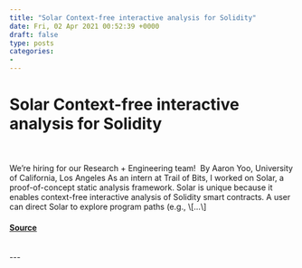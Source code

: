 ```yaml
---
title: "Solar Context-free interactive analysis for Solidity"
date: Fri, 02 Apr 2021 00:52:39 +0000
draft: false
type: posts
categories: 
- 
---
```

# Solar Context-free interactive analysis for Solidity

<br/>

<br/>
We’re hiring for our Research + Engineering team!  By Aaron Yoo, University of California, Los Angeles As an intern at Trail of Bits, I worked on Solar, a proof-of-concept static analysis framework. Solar is unique because it enables context-free interactive analysis of Solidity smart contracts. A user can direct Solar to explore program paths (e.g., \[…\]

#### [Source](https://blog.trailofbits.com/2021/04/02/solar-context-free-interactive-analysis-for-solidity/)

<br/>
---

